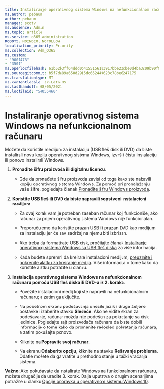 ```yaml
---
title: Instaliranje operativnog sistema Windows na nefunkcionalnom računaru
ms.author: pebaum
author: pebaum
manager: scotv
ms.audience: Admin
ms.topic: article
ms.service: o365-administration
ROBOTS: NOINDEX, NOFOLLOW
localization_priority: Priority
ms.collection: Adm_O365
ms.custom:
- "9001473"
- "3501"
ms.openlocfilehash: 61b52b3ff64ddd0b41551561b3917bbe23cbe0d4ba3209b90f9079bef2c18225
ms.sourcegitcommit: b5f7da89a650d2915dc652449623c78be6247175
ms.translationtype: MT
ms.contentlocale: sr-Latn-RS
ms.lasthandoff: 08/05/2021
ms.locfileid: "54055460"
---
```

# <a name="install-windows-on-a-nonfunctional-pc"></a>Instaliranje operativnog sistema Windows na nefunkcionalnom računaru

Možete da koristite medijum za instalaciju (USB fleš disk ili DVD) da biste instalirali novu kopiju operativnog sistema Windows, izvršili čistu instalaciju ili ponovo instalirali Windows.

1. **Pronađite šifru proizvoda ili digitalnu licencu**.

    - Gde da pronađete šifru proizvoda zavisi od toga kako ste nabavili kopiju operativnog sistema Windows. Za pomoć pri pronalaženju vaše šifre, pogledajte članak [Pronađite šifru Windows proizvoda](https://support.microsoft.com/help/10749/windows-10-find-product-key). 

2. **Koristite USB fleš ili DVD da biste napravili sopstveni instalacioni medijum**.

    - Za ovaj korak vam je potreban zaseban računar koji funkcioniše, ako računar za prijem operativnog sistema Windows nije funkcionalan.

    - Preporučujemo da koristite prazan USB ili prazan DVD kao medijum za instalaciju jer će sav sadržaj na njemu biti izbrisan.

    - Ako treba da formatirate USB disk, pročitajte članak [Instaliranje operativnog sistema Windows sa USB fleš diska](https://docs.microsoft.com/windows-hardware/manufacture/desktop/install-windows-from-a-usb-flash-drive) za više informacija.

    - Kada budete spremni da kreirate instalacioni medijum, [preuzmite i pokrenite alatku za kreiranje medija](https://www.microsoft.com/software-download/windows10). Više informacija o tome kako da koristite alatku potražite u članku.

3. **Instalacija operativnog sistema Windows na nefunkcionalnom računaru pomoću USB fleš diska ili DVD-a iz 2. koraka**.

    - Povežite instalacioni medij koji ste napravili na nefunkcionalnom računaru; a zatim ga uključite.

    - Na početnom ekranu podešavanja unesite jezik i druge željene postavke i izaberite stavku **Sledeće**. Ako ne vidite ekran za podešavanje, računar možda nije podešen za pokretanje sa disk jedinice. Pogledajte sajt proizvođača računara da biste dobili informacije o tome kako da promenite redosled pokretanja računara, a zatim pokušajte ponovo.

    - Kliknite na **Popravite svoj računar**.

    - Na ekranu **Odaberite opciju**, kliknite na stavku **Rešavanje problema**. Odatle možete da ga vratite u prethodno stanje u tački vraćanja sistema.

**Važno**: Ako pokušavate da instalirate Windows na funkcionalnom računaru, možete drugačije da uradite 3. korak. Dalja uputstva o drugim scenarijima potražite u članku [Opcije oporavka u operativnom sistemu Windows 10](https://support.microsoft.com/help/12415/windows-10-recovery-options).
